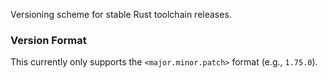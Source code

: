Versioning scheme for stable Rust toolchain releases.

### Version Format

This currently only supports the `<major.minor.patch>` format (e.g., `1.75.0`).
